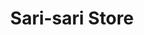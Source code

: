 ---
title: "Sari-sari Store"
url: /lubao-pampanga/sari-sari-store-san-matias-12/
shop: Lebensmittel
---
